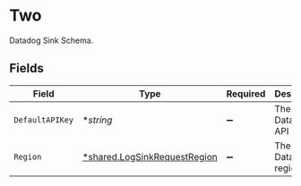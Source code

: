 # Two

Datadog Sink Schema.


## Fields

| Field                                                                       | Type                                                                        | Required                                                                    | Description                                                                 | Example                                                                     |
| --------------------------------------------------------------------------- | --------------------------------------------------------------------------- | --------------------------------------------------------------------------- | --------------------------------------------------------------------------- | --------------------------------------------------------------------------- |
| `DefaultAPIKey`                                                             | **string*                                                                   | :heavy_minus_sign:                                                          | The Datadog API key.                                                        | abcdef12345678900000000000000000                                            |
| `Region`                                                                    | [*shared.LogSinkRequestRegion](../../models/shared/logsinkrequestregion.md) | :heavy_minus_sign:                                                          | The Datadog region.                                                         | eu                                                                          |